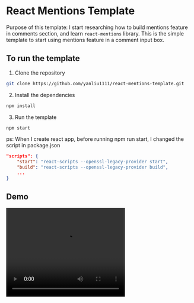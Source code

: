 # React Mentions Template

Purpose of this template: I start researching how to build mentions feature in comments section, and learn `react-mentions` library. This is the simple template to start using mentions feature in a comment input box.

## To run the template

1. Clone the repository

```bash
git clone https://github.com/yanliu1111/react-mentions-template.git
```

2. Install the dependencies

```bash
npm install
```

3. Run the template

```bash
npm start
```

ps: When I create react app, before running npm run start, I changed the script in package.json

```json
"scripts": {
    "start": "react-scripts --openssl-legacy-provider start",
    "build": "react-scripts --openssl-legacy-provider build",
    ...
}
```

## Demo

<video width="320" height="240" controls>
  <source src="https://github.com/yanliu1111/react-mentions-template/blob/main/demo.mp4" type="video/mp4">
</video>
